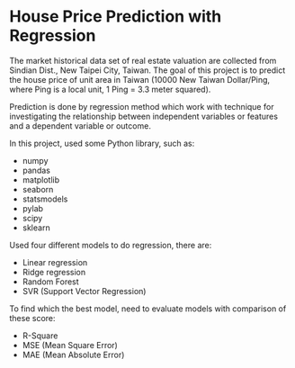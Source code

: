 # House Price Prediction with Regression
The market historical data set of real estate valuation are collected from Sindian Dist., New Taipei
City, Taiwan.
The goal of this project is to predict the house price of unit area in Taiwan (10000 New Taiwan Dollar/Ping, where Ping is a local unit, 1 Ping = 3.3 meter squared).

Prediction is done by regression method which work with technique for investigating the relationship 
between independent variables or features and a dependent variable or outcome.

In this project, used some Python library, such as:
- numpy
- pandas
- matplotlib
- seaborn
- statsmodels
- pylab
- scipy
- sklearn

Used four different models to do regression, there are:
- Linear regression
- Ridge regression
- Random Forest
- SVR (Support Vector Regression)

To find which the best model, need to evaluate models with comparison of these score:
- R-Square
- MSE (Mean Square Error)
- MAE (Mean Absolute Error)

